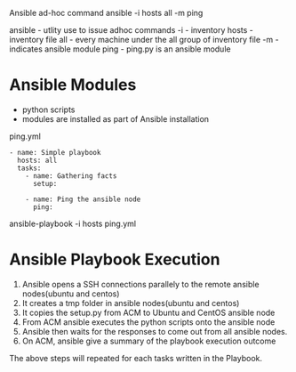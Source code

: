 Ansible ad-hoc command
ansible -i hosts all -m ping

ansible - utlity use to issue adhoc commands
-i - inventory
hosts - inventory file
all -  every machine under the all group of inventory file
-m - indicates ansible module
ping - ping.py is an ansible module

# Ansible Modules
* python scripts
* modules are installed as part of Ansible installation

ping.yml

    - name: Simple playbook
      hosts: all
      tasks:
        - name: Gathering facts
          setup:
      
        - name: Ping the ansible node
          ping:
          
ansible-playbook -i hosts ping.yml

# Ansible Playbook Execution 
1. Ansible opens a SSH connections parallely to the remote ansible nodes(ubuntu and centos)
2. It creates a tmp folder in ansible nodes(ubuntu and centos)
3. It copies the setup.py from ACM to Ubuntu and CentOS ansible node
4. From ACM ansible executes the python scripts onto the ansible node
5. Ansible then waits for the responses to come out from all ansible nodes.
6. On ACM, ansible give a summary of the playbook execution outcome

The above steps will repeated for each tasks written in the Playbook.
